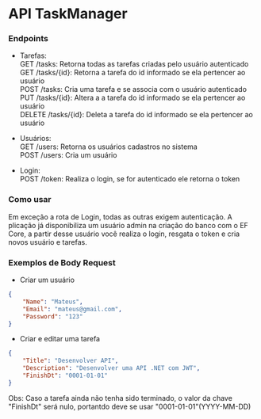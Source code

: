 # API TaskManager

### Endpoints
- Tarefas: <br>
GET /tasks: Retorna todas as tarefas criadas pelo usuário autenticado <br>
GET /tasks/{id}: Retorna a tarefa do id informado se ela pertencer ao usuário <br>
POST /tasks: Cria uma tarefa e se associa com o usuário autenticado <br>
PUT /tasks/{id}: Altera a a tarefa do id informado se ela pertencer ao usuário <br>
DELETE /tasks/{id}: Deleta a tarefa do id informado se ela pertencer ao usuário <br>

- Usuários: <br>
GET /users: Retorna os usuários cadastros no sistema <br>
POST /users: Cria um usuário <br>

- Login: <br>
POST /token: Realiza o login, se for autenticado ele retorna o token

### Como usar
Em exceção a rota de Login, todas as outras exigem autenticação. A plicação já disponibiliza um usuário admin na criação do banco com o EF Core, a partir desse usuário você realiza o login, resgata o token e cria novos usuário e tarefas.

### Exemplos de Body Request
- Criar um usuário
``` json
{
    "Name": "Mateus",
    "Email": "mateus@gmail.com",
    "Password": "123"
}
```
- Criar e editar uma tarefa
``` json
{
    "Title": "Desenvolver API",
    "Description": "Desenvolver uma API .NET com JWT",
    "FinishDt": "0001-01-01"
}
```
Obs: Caso a tarefa ainda não tenha sido terminado, o valor da chave "FinishDt" será nulo, portantdo deve se usar "0001-01-01"(YYYY-MM-DD)
